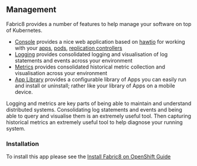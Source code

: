 ## Management

Fabric8 provides a number of features to help manage your software on top of Kubernetes.

* [Console](console.html) provides a nice web application based on [hawtio](http://hawt.io/) for working with your [apps](apps.html), [pods](pods.html), [replication controllers](replicationControllers.html)
* [Logging](logging.html) provides consolidated logging and visualisation of log statements and events across your environment
* [Metrics](metrics.html) provides consolidated historical metric collection and visualisation across your environment
* [App Library](appLibrary.html) provides a configurable library of Apps you can easily run and install or uninstall; rather like your library of Apps on a mobile device.

Logging and metrics are key parts of being able to maintain and understand distributed systems. Consolidating log statements and events and being able to query and visualise them is an extremely useful tool. Then capturing historical metrics an extremely useful tool to help diagnose your running system.
 
### Installation
    
To install this app please see the [Install Fabric8 on OpenShift Guide](getStarted/apps.html)    

